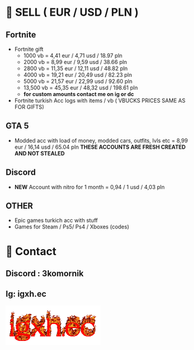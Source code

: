 # 💸 SELL ( EUR / USD / PLN )
## Fortnite
  - Fortnite gift
    - 1000 vb  = 4,41 eur /  4,71 usd / 18.97 pln
    - 2000 vb = 8,99 eur / 9,59 usd / 38.66 pln
    - 2800 vb = 11,35 eur / 12,11 usd / 48.82 pln
    - 4000 vb = 19,21 eur / 20,49 usd / 82.23 pln
    - 5000 vb = 21,57 eur / 22,99 usd / 92.60 pln
    - 13,500 vb = 45,35 eur / 48,32 usd / 198.61 pln
    - **for custom amounts contact me on ig or dc**
  - Fortnite turkish Acc logs with items / vb ( VBUCKS PRICES SAME AS FOR GIFTS)
## GTA 5
  - Modded acc with load of money, modded cars, outfits, lvls etc = 8,99 eur / 16,14 usd / 65.04 pln    **THESE ACCOUNTS ARE FRESH CREATED AND NOT STEALED**
## Discord
  - **NEW** Account with nitro for 1 month = 0,94 / 1 usd / 4,03 pln
## OTHER
  - Epic games turkich acc with stuff 
  - Games for Steam / Ps5/ Ps4 / Xboxes (codes)
# 📲 Contact 
## Discord : 3komornik
## Ig: igxh.ec
![ig](https://github.com/dammn1t/dammn1t/blob/main/ig.gif?raw=true)
